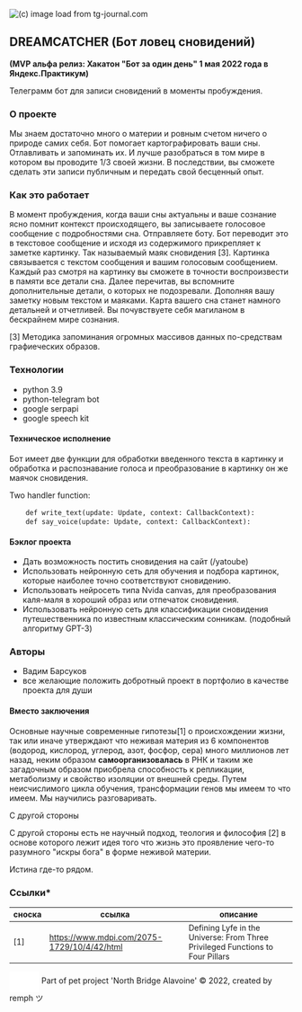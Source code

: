 ![(c) image load from tg-journal.com](https://tg-journal.com/wp-content/uploads/2021/04/illjuziya.jpg)

## DREAMCATCHER (Бот ловец сновидений)
**(MVP альфа релиз: Хакатон "Бот за один день" 1 мая 2022 года в Яндекс.Практикум)**

Телеграмм бот для записи сновидений в моменты пробуждения. 
  
### О проекте
Мы знаем достаточно много о материи и ровным счетом ничего о природе самих себя.
Бот помогает картографировать ваши сны. Отлавливать и запоминать их. И лучше разобраться в том мире в котором вы проводите 1/3 своей жизни. 
В последствии, вы сможете сделать эти записи публичным и передать 
свой бесценный опыт.


### Как это работает
В момент пробуждения, когда ваши сны актуальны и ваше сознание ясно помнит контекст происходящего, вы записываете голосовое сообщение с подробностями сна.
Отправляете боту. Бот переводит это в текстовое сообщение и исходя из содержимого прикрепляет к заметке картинку. Так называемый маяк сновидения [3].
Картинка связывается с текстом сообщения и вашим голосовым сообщением. Каждый раз смотря на картинку вы сможете в точности воспроизвести в памяти все детали сна. Далее перечитав, вы вспомните дополнительные детали, о которых не подозревали. Дополняя вашу заметку новым текстом и маяками. Карта вашего сна станет намного детальней и отчетливей. Вы почувствуете себя магиланом в бескрайнем мире сознания.

[3] Методика запоминания огромных массивов данных по-средствам графиеческих образов.

### Технологии
- python 3.9
- python-telegram bot
- google serpapi
- google speech kit

#### Техническое исполнение
Бот имеет две функции для обработки введенного текста в картинку и обработка и распознавание голоса и преобразование в картинку он же маячок сновидения.

Two handler function:

        def write_text(update: Update, context: CallbackContext):
        def say_voice(update: Update, context: CallbackContext):

#### Бэклог проекта
- Дать возможность постить сновидения на сайт (/yatoube) 
- Использовать нейронную сеть для обучения и подбора картинок, которые наиболее точно соответствуют сновидению.
- Использовать нейросеть типа Nvida canvas, для преобразования каля-маля в хороший образ или отпечаток сновидения.
- Использовать нейронную сеть для классификации сновидения путешественника по известным классическим сонникам. 
(подобный алгоритму GPT-3)

### Авторы
- Вадим Барсуков  
- все желающие положить добротный проект в портфолио 
в качестве проекта для души

#### Вместо заключения
Основные научные современные гипотезы[1] о происхождении жизни, так или иначе
утверждают что неживая материя из 6 компонентов (водород, кислород, углерод, азот, 
фосфор, сера) много миллионов лет назад, неким образом **самоорганизовалась** 
в РНК и таким же загадочным образом приобрела способность к репликации,
метаболизму и свойство изоляции от внешней среды. Путем неисчислимого цикла
обучения, трансформации генов мы имеем то что имеем. 
Мы научились разговаривать.

С другой стороны

С другой стороны есть не научный подход, теология и философия [2]
в основе которого лежит идея того что жизнь это проявление чего-то 
разумного "искры бога" в форме неживой материи.

Истина где-то рядом.

### Cсылки*

| сноска | ссылка                                      | описание                                                                       |
|--------|---------------------------------------------|--------------------------------------------------------------------------------|
| [1]    | https://www.mdpi.com/2075-1729/10/4/42/html | Defining Lyfe in the Universe: From Three Privileged Functions to Four Pillars |

<p>
    <img align="center" src="./fav.svg" title="home page"/>
    <span> Part of pet project 'North Bridge Alavoine' © 2022, created by remph ツ </span>
</p>

[//]: # (![alternative header]&#40;https://img-fotki.yandex.ru/get/6427/130842948.2d6/0_15a026_d6b2f45e_XXXL.jpg&#41;)
